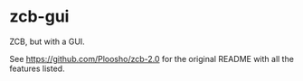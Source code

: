 # zcb-gui
ZCB, but with a GUI.

See https://github.com/Ploosho/zcb-2.0 for the original README with all the features listed.

